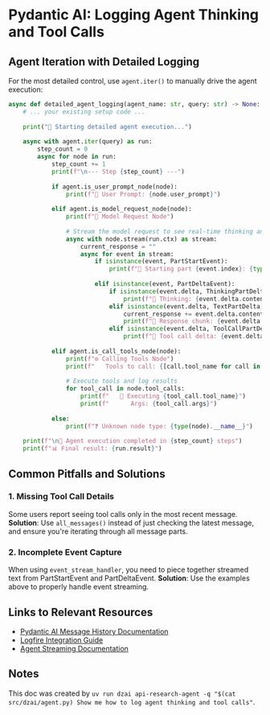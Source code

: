 # Pydantic AI: Logging Agent Thinking and Tool Calls

## Agent Iteration with Detailed Logging

For the most detailed control, use `agent.iter()` to manually drive the agent execution:

```python
async def detailed_agent_logging(agent_name: str, query: str) -> None:
    # ... your existing setup code ...
    
    print("🚀 Starting detailed agent execution...")
    
    async with agent.iter(query) as run:
        step_count = 0
        async for node in run:
            step_count += 1
            print(f"\n--- Step {step_count} ---")
            
            if agent.is_user_prompt_node(node):
                print(f"👤 User Prompt: {node.user_prompt}")
            
            elif agent.is_model_request_node(node):
                print(f"🤖 Model Request Node")
                
                # Stream the model request to see real-time thinking and tool calls
                async with node.stream(run.ctx) as stream:
                    current_response = ""
                    async for event in stream:
                        if isinstance(event, PartStartEvent):
                            print(f"📝 Starting part {event.index}: {type(event.part).__name__}")
                        
                        elif isinstance(event, PartDeltaEvent):
                            if isinstance(event.delta, ThinkingPartDelta):
                                print(f"🤔 Thinking: {event.delta.content_delta}")
                            elif isinstance(event.delta, TextPartDelta):
                                current_response += event.delta.content_delta
                                print(f"💬 Response chunk: {event.delta.content_delta}")
                            elif isinstance(event.delta, ToolCallPartDelta):
                                print(f"🔧 Tool call delta: {event.delta}")
            
            elif agent.is_call_tools_node(node):
                print(f"⚙️ Calling Tools Node")
                print(f"   Tools to call: {[call.tool_name for call in node.tool_calls]}")
                
                # Execute tools and log results
                for tool_call in node.tool_calls:
                    print(f"   🔧 Executing {tool_call.tool_name}")
                    print(f"      Args: {tool_call.args}")
            
            else:
                print(f"❓ Unknown node type: {type(node).__name__}")
    
    print(f"\n🎯 Agent execution completed in {step_count} steps")
    print(f"📊 Final result: {run.result}")
```


## Common Pitfalls and Solutions

### 1. Missing Tool Call Details
Some users report seeing tool calls only in the most recent message. **Solution**: Use `all_messages()` instead of just checking the latest message, and ensure you're iterating through all message parts.

### 2. Incomplete Event Capture
When using `event_stream_handler`, you need to piece together streamed text from PartStartEvent and PartDeltaEvent. **Solution**: Use the examples above to properly handle event streaming.

## Links to Relevant Resources

- [Pydantic AI Message History Documentation](https://ai.pydantic.dev/message-history/)
- [Logfire Integration Guide](https://ai.pydantic.dev/logfire/)
- [Agent Streaming Documentation](https://ai.pydantic.dev/agents/#streaming-all-events-and-output)

## Notes

This doc was created by `uv run dzai api-research-agent -q "$(cat src/dzai/agent.py) Show me how to log agent thinking and tool calls"`.
